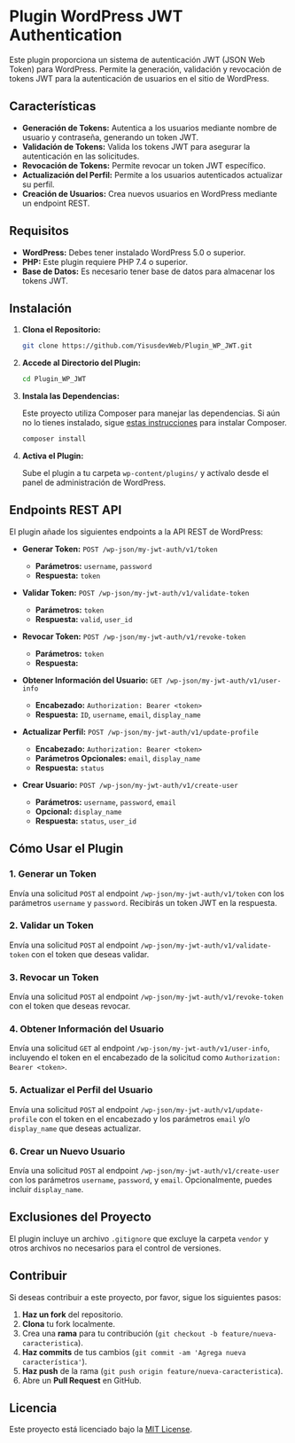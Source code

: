 # Plugin WordPress JWT Authentication

Este plugin proporciona un sistema de autenticación JWT (JSON Web Token) para WordPress. Permite la generación, validación y revocación de tokens JWT para la autenticación de usuarios en el sitio de WordPress.

## Características

- **Generación de Tokens:** Autentica a los usuarios mediante nombre de usuario y contraseña, generando un token JWT.
- **Validación de Tokens:** Valida los tokens JWT para asegurar la autenticación en las solicitudes.
- **Revocación de Tokens:** Permite revocar un token JWT específico.
- **Actualización del Perfil:** Permite a los usuarios autenticados actualizar su perfil.
- **Creación de Usuarios:** Crea nuevos usuarios en WordPress mediante un endpoint REST.

## Requisitos

- **WordPress:** Debes tener instalado WordPress 5.0 o superior.
- **PHP:** Este plugin requiere PHP 7.4 o superior.
- **Base de Datos:** Es necesario tener base de datos para almacenar los tokens JWT.

## Instalación

1. **Clona el Repositorio:**

    ```bash
    git clone https://github.com/YisusdevWeb/Plugin_WP_JWT.git
    ```

2. **Accede al Directorio del Plugin:**

    ```bash
    cd Plugin_WP_JWT
    ```

3. **Instala las Dependencias:**

   Este proyecto utiliza Composer para manejar las dependencias. Si aún no lo tienes instalado, sigue [estas instrucciones](https://getcomposer.org/doc/00-intro.md) para instalar Composer.

    ```bash
    composer install
    ```

4. **Activa el Plugin:**

   Sube el plugin a tu carpeta `wp-content/plugins/` y actívalo desde el panel de administración de WordPress.

## Endpoints REST API

El plugin añade los siguientes endpoints a la API REST de WordPress:

- **Generar Token:** `POST /wp-json/my-jwt-auth/v1/token`
    - **Parámetros:** `username`, `password`
    - **Respuesta:** `token`
  
- **Validar Token:** `POST /wp-json/my-jwt-auth/v1/validate-token`
    - **Parámetros:** `token`
    - **Respuesta:** `valid`, `user_id`
  
- **Revocar Token:** `POST /wp-json/my-jwt-auth/v1/revoke-token`
    - **Parámetros:** `token`
    - **Respuesta:**
- **Obtener Información del Usuario:** `GET /wp-json/my-jwt-auth/v1/user-info`
    - **Encabezado:** `Authorization: Bearer <token>`
    - **Respuesta:** `ID`, `username`, `email`, `display_name`

- **Actualizar Perfil:** `POST /wp-json/my-jwt-auth/v1/update-profile`
    - **Encabezado:** `Authorization: Bearer <token>`
    - **Parámetros Opcionales:** `email`, `display_name`
    - **Respuesta:** `status`
  
- **Crear Usuario:** `POST /wp-json/my-jwt-auth/v1/create-user`
    - **Parámetros:** `username`, `password`, `email`
    - **Opcional:** `display_name`
    - **Respuesta:** `status`, `user_id`

## Cómo Usar el Plugin

### 1. Generar un Token

Envía una solicitud `POST` al endpoint `/wp-json/my-jwt-auth/v1/token` con los parámetros `username` y `password`. Recibirás un token JWT en la respuesta.

### 2. Validar un Token

Envía una solicitud `POST` al endpoint `/wp-json/my-jwt-auth/v1/validate-token` con el token que deseas validar.

### 3. Revocar un Token

Envía una solicitud `POST` al endpoint `/wp-json/my-jwt-auth/v1/revoke-token` con el token que deseas revocar.

### 4. Obtener Información del Usuario

Envía una solicitud `GET` al endpoint `/wp-json/my-jwt-auth/v1/user-info`, incluyendo el token en el encabezado de la solicitud como `Authorization: Bearer <token>`.

### 5. Actualizar el Perfil del Usuario

Envía una solicitud `POST` al endpoint `/wp-json/my-jwt-auth/v1/update-profile` con el token en el encabezado y los parámetros `email` y/o `display_name` que deseas actualizar.

### 6. Crear un Nuevo Usuario

Envía una solicitud `POST` al endpoint `/wp-json/my-jwt-auth/v1/create-user` con los parámetros `username`, `password`, y `email`. Opcionalmente, puedes incluir `display_name`.

## Exclusiones del Proyecto

El plugin incluye un archivo `.gitignore` que excluye la carpeta `vendor` y otros archivos no necesarios para el control de versiones.

## Contribuir

Si deseas contribuir a este proyecto, por favor, sigue los siguientes pasos:

1. **Haz un fork** del repositorio.
2. **Clona** tu fork localmente.
3. Crea una **rama** para tu contribución (`git checkout -b feature/nueva-caracteristica`).
4. **Haz commits** de tus cambios (`git commit -am 'Agrega nueva característica'`).
5. **Haz push** de la rama (`git push origin feature/nueva-caracteristica`).
6. Abre un **Pull Request** en GitHub.

## Licencia

Este proyecto está licenciado bajo la [MIT License](LICENSE).

